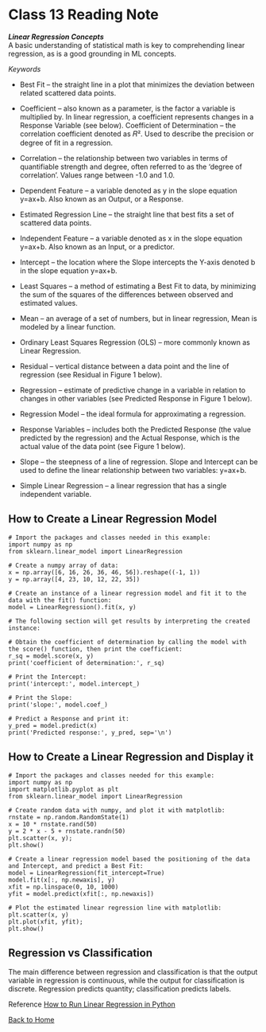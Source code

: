 # Class 13 Reading Note

***Linear Regression Concepts***  
A basic understanding of statistical math is key to comprehending linear regression, as is a good grounding in ML concepts.  

*Keywords*  

- Best Fit – the straight line in a plot that minimizes the deviation between related scattered data points.

- Coefficient – also known as a parameter, is the factor a variable is multiplied by. In linear regression, a coefficient represents changes in a Response Variable (see below).
Coefficient of Determination – the correlation coefficient denoted as 𝑅². Used to describe the precision or degree of fit in a regression. 

- Correlation – the relationship between two variables in terms of quantifiable strength and degree, often referred to as the ‘degree of correlation’.  Values range between -1.0 and 1.0. 

- Dependent Feature – a variable denoted as y in the slope equation y=ax+b. Also known as an Output, or a Response. 

- Estimated Regression Line – the straight line that best fits a set of scattered data points.

- Independent Feature – a variable denoted as x in the slope equation y=ax+b. Also known as an Input, or a predictor. 

- Intercept – the location where the Slope intercepts the Y-axis denoted b in the slope equation y=ax+b. 

- Least Squares – a method of estimating a Best Fit to data, by minimizing the sum of the squares of the differences between observed and estimated values.

- Mean – an average of a set of numbers, but in linear regression, Mean is modeled by a linear function.

- Ordinary Least Squares Regression (OLS) – more commonly known as Linear Regression. 

- Residual – vertical distance between a data point and the line of regression (see Residual in Figure 1 below).

- Regression – estimate of predictive change in a variable in relation to changes in other variables (see Predicted Response in Figure 1 below).

- Regression Model – the ideal formula for approximating a regression.

- Response Variables – includes both the Predicted Response (the value predicted by the regression) and the Actual Response, which is the actual value of the data point (see Figure 1 below).

- Slope – the steepness of a line of regression. Slope and Intercept can be used to define the linear relationship between two variables: y=ax+b.

- Simple Linear Regression – a linear regression that has a single independent variable.

## How to Create a Linear Regression Model

```
# Import the packages and classes needed in this example:
import numpy as np
from sklearn.linear_model import LinearRegression

# Create a numpy array of data:
x = np.array([6, 16, 26, 36, 46, 56]).reshape((-1, 1))
y = np.array([4, 23, 10, 12, 22, 35])

# Create an instance of a linear regression model and fit it to the data with the fit() function:
model = LinearRegression().fit(x, y) 

# The following section will get results by interpreting the created instance: 

# Obtain the coefficient of determination by calling the model with the score() function, then print the coefficient:
r_sq = model.score(x, y)
print('coefficient of determination:', r_sq)

# Print the Intercept:
print('intercept:', model.intercept_)

# Print the Slope:
print('slope:', model.coef_) 

# Predict a Response and print it:
y_pred = model.predict(x)
print('Predicted response:', y_pred, sep='\n')
```

## How to Create a Linear Regression and Display it

```
# Import the packages and classes needed for this example:
import numpy as np
import matplotlib.pyplot as plt
from sklearn.linear_model import LinearRegression

# Create random data with numpy, and plot it with matplotlib:
rnstate = np.random.RandomState(1)
x = 10 * rnstate.rand(50)
y = 2 * x - 5 + rnstate.randn(50)
plt.scatter(x, y);
plt.show()

# Create a linear regression model based the positioning of the data and Intercept, and predict a Best Fit:
model = LinearRegression(fit_intercept=True)
model.fit(x[:, np.newaxis], y)
xfit = np.linspace(0, 10, 1000)
yfit = model.predict(xfit[:, np.newaxis])

# Plot the estimated linear regression line with matplotlib:
plt.scatter(x, y)
plt.plot(xfit, yfit);
plt.show()
```

## Regression vs Classification 

The main difference between regression and classification is that the output variable in regression is continuous, while the output for classification is discrete. Regression predicts quantity; classification predicts labels.

Reference [How to Run Linear Regression in Python](https://www.activestate.com/resources/quick-reads/how-to-run-linear-regressions-in-python-scikit-learn/)  

[Back to Home](../../README.md)
